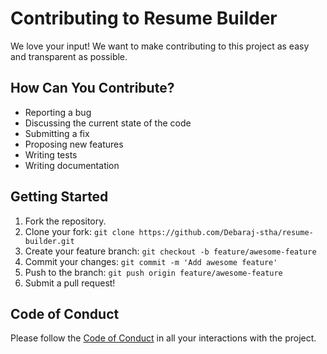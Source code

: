 # Contributing to Resume Builder

We love your input! We want to make contributing to this project as easy and transparent as possible.

## How Can You Contribute?

- Reporting a bug
- Discussing the current state of the code
- Submitting a fix
- Proposing new features
- Writing tests
- Writing documentation

## Getting Started

1. Fork the repository.
2. Clone your fork: `git clone https://github.com/Debaraj-stha/resume-builder.git`
3. Create your feature branch: `git checkout -b feature/awesome-feature`
4. Commit your changes: `git commit -m 'Add awesome feature'`
5. Push to the branch: `git push origin feature/awesome-feature`
6. Submit a pull request!

## Code of Conduct

Please follow the [Code of Conduct](https://www.contributor-covenant.org/version/2/0/code_of_conduct/) in all your interactions with the project.
